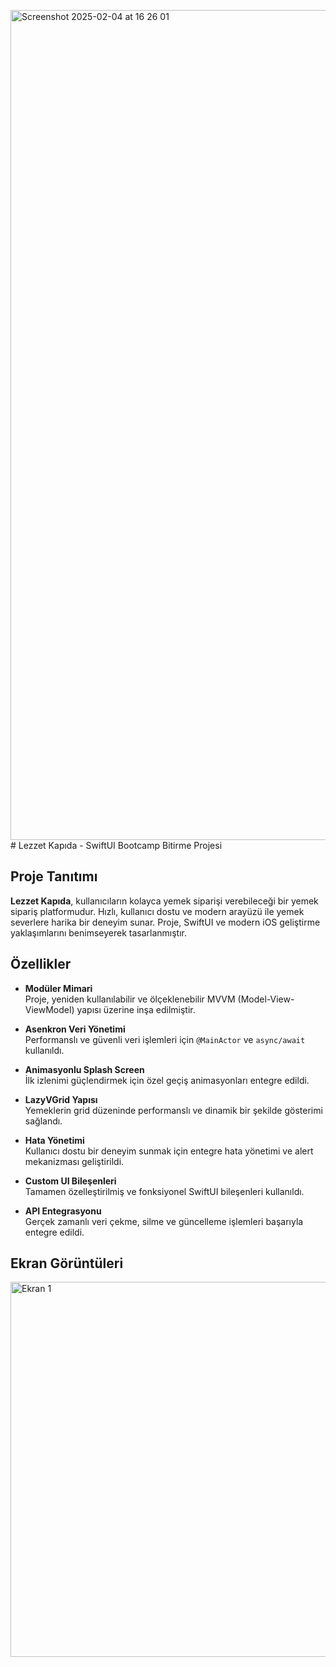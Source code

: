 <img width="1328" alt="Screenshot 2025-02-04 at 16 26 01" src="https://github.com/user-attachments/assets/57cf1d16-b3d0-4d50-8e82-8add3706c484" /># Lezzet Kapıda - SwiftUI Bootcamp Bitirme Projesi

## Proje Tanıtımı

**Lezzet Kapıda**, kullanıcıların kolayca yemek siparişi verebileceği bir yemek sipariş platformudur. Hızlı, kullanıcı dostu ve modern arayüzü ile yemek severlere harika bir deneyim sunar. Proje, SwiftUI ve modern iOS geliştirme yaklaşımlarını benimseyerek tasarlanmıştır.

## Özellikler
- **Modüler Mimari**  
  Proje, yeniden kullanılabilir ve ölçeklenebilir MVVM (Model-View-ViewModel) yapısı üzerine inşa edilmiştir.
  
- **Asenkron Veri Yönetimi**  
  Performanslı ve güvenli veri işlemleri için `@MainActor` ve `async/await` kullanıldı.
  
- **Animasyonlu Splash Screen**  
  İlk izlenimi güçlendirmek için özel geçiş animasyonları entegre edildi.
  
- **LazyVGrid Yapısı**  
  Yemeklerin grid düzeninde performanslı ve dinamik bir şekilde gösterimi sağlandı.
  
- **Hata Yönetimi**  
  Kullanıcı dostu bir deneyim sunmak için entegre hata yönetimi ve alert mekanizması geliştirildi.
  
- **Custom UI Bileşenleri**  
  Tamamen özelleştirilmiş ve fonksiyonel SwiftUI bileşenleri kullanıldı.
  
- **API Entegrasyonu**  
  Gerçek zamanlı veri çekme, silme ve güncelleme işlemleri başarıyla entegre edildi.


## Ekran Görüntüleri

<img src="https://github.com/user-attachments/assets/670166d0-69c7-4df9-a945-fb83873633c0" alt="Ekran 1" width="600"/>  

